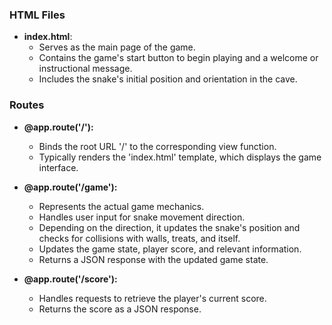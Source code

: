 ### HTML Files
- **index.html**:
  - Serves as the main page of the game.
  - Contains the game's start button to begin playing and a welcome or instructional message.
  - Includes the snake's initial position and orientation in the cave.


### Routes

- **@app.route('/'):**
  - Binds the root URL '/' to the corresponding view function.
  - Typically renders the 'index.html' template, which displays the game interface.


- **@app.route('/game'):**
  - Represents the actual game mechanics.
  - Handles user input for snake movement direction.
  - Depending on the direction, it updates the snake's position and checks for collisions with walls, treats, and itself.
  - Updates the game state, player score, and relevant information.
  - Returns a JSON response with the updated game state.


- **@app.route('/score'):**
  - Handles requests to retrieve the player's current score.
  - Returns the score as a JSON response.